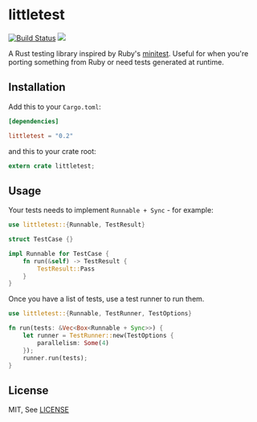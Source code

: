 littletest
====

[![Build Status](https://travis-ci.org/justinlatimer/littletest.svg?branch=master)](https://travis-ci.org/justinlatimer/littletest)
[![](http://meritbadge.herokuapp.com/littletest)](https://crates.io/crates/littletest)

A Rust testing library inspired by Ruby's [minitest](http://docs.seattlerb.org/minitest/).
Useful for when you're porting something from Ruby or need tests generated at runtime.

## Installation

Add this to your `Cargo.toml`:

```toml
[dependencies]

littletest = "0.2"
```

and this to your crate root:

```rust
extern crate littletest;
```

## Usage

Your tests needs to implement ``Runnable + Sync`` - for example:

```rust
use littletest::{Runnable, TestResult}

struct TestCase {}

impl Runnable for TestCase {
    fn run(&self) -> TestResult {
        TestResult::Pass
    }
}
```

Once you have a list of tests, use a test runner to run them.

```rust
use littletest::{Runnable, TestRunner, TestOptions}

fn run(tests: &Vec<Box<Runnable + Sync>>) {
    let runner = TestRunner::new(TestOptions {
        parallelism: Some(4)
    });
    runner.run(tests);
}
```

## License

MIT, See [LICENSE](LICENSE)
